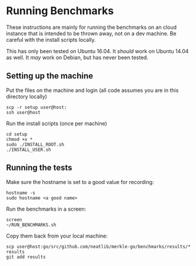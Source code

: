 # Running Benchmarks

These instructions are mainly for running the benchmarks on an cloud instance that is intended to be thrown away, not on a dev machine.  Be careful with the install scripts locally.

This has only been tested on Ubuntu 16.04.  It *should* work on Ubuntu 14.04 as well.  It *may* work on Debian, but has never been tested.


## Setting up the machine

Put the files on the machine and login (all code assumes you are in this directory locally)

```
scp -r setup user@host:
ssh user@host
```

Run the install scripts (once per machine)

```
cd setup
chmod +x *
sudo ./INSTALL_ROOT.sh
./INSTALL_USER.sh
```

## Running the tests

Make sure the hostname is set to a good value for recording:

```
hostname -s
sudo hostname <a good name>
```

Run the benchmarks in a screen:

```
screen
~/RUN_BENCHMARKS.sh
```

Copy them back from your local machine:

```
scp user@host:go/src/github.com/neatlib/merkle-go/benchmarks/results/* results
git add results
```

